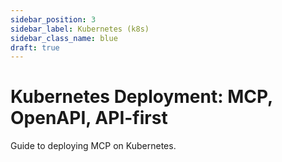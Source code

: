 ```yaml
---
sidebar_position: 3
sidebar_label: Kubernetes (k8s)
sidebar_class_name: blue
draft: true
---
```


# Kubernetes Deployment: MCP, OpenAPI, API-first


Guide to deploying MCP on Kubernetes.
